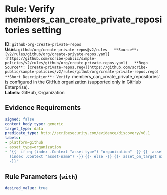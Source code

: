 # Rule: Verify members_can_create_private_repositories setting

**ID**: `github-org-create-private-repos`  
**Uses**: `github/org/create-private-repos@v2/rules  
**Source**: [v2/rules/github/org/create-private-repos.yaml](https://github.com/scribe-public/sample-policies/v2/rules/github/org/create-private-repos.yaml)  
**Rego Source**: [create-private-repos.rego](https://github.com/scribe-public/sample-policies/v2/rules/github/org/create-private-repos.rego)  
**Short Description**: Verify `members_can_create_private_repositories` is configured in the GitHub organization (supported only in GitHub Enterprise).  
**Labels**: GitHub, Organization

## Evidence Requirements

```yaml
signed: false
content_body_type: generic
target_type: data
predicate_type: http://scribesecurity.com/evidence/discovery/v0.1
labels:
- platform=github
- asset_type=organization
- '{{- if eq (index .Context "asset-type") "organization" -}} {{- asset_on_target
  (index .Context "asset-name") -}} {{- else -}} {{- asset_on_target nil -}} {{- end
  -}}'
```
## Rule Parameters (`with`)

```yaml
desired_value: true
```
